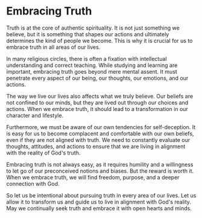 # Embracing Truth

Truth is at the core of authentic spirituality. It is not just something we believe, but it is something that shapes our actions and ultimately determines the kind of people we become. This is why it is crucial for us to embrace truth in all areas of our lives.

In many religious circles, there is often a fixation with intellectual understanding and correct teaching. While studying and learning are important, embracing truth goes beyond mere mental assent. It must penetrate every aspect of our being, our thoughts, our emotions, and our actions. 

The way we live our lives also affects what we truly believe. Our beliefs are not confined to our minds, but they are lived out through our choices and actions. When we embrace truth, it should lead to a transformation in our character and lifestyle.

Furthermore, we must be aware of our own tendencies for self-deception. It is easy for us to become complacent and comfortable with our own beliefs, even if they are not aligned with truth. We need to constantly evaluate our thoughts, attitudes, and actions to ensure that we are living in alignment with the reality of God's truth.

Embracing truth is not always easy, as it requires humility and a willingness to let go of our preconceived notions and biases. But the reward is worth it. When we embrace truth, we will find freedom, purpose, and a deeper connection with God.

So let us be intentional about pursuing truth in every area of our lives. Let us allow it to transform us and guide us to live in alignment with God's reality. May we continually seek truth and embrace it with open hearts and minds.